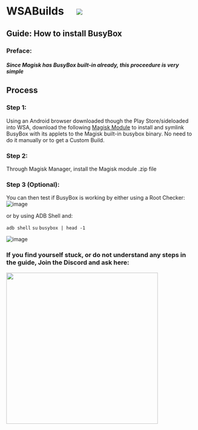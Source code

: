 # WSABuilds &nbsp; &nbsp; <img src="https://img.shields.io/github/downloads/MustardChef/WSABuilds/total?label=Total%20Downloads&style=for-the-badge"/> &nbsp; 


## Guide: How to install BusyBox

### Preface:
##### Since Magisk has BusyBox built-in already, this proceedure is very simple

## Process

### Step 1: 
Using an Android browser downloaded though the Play Store/sideloaded into WSA, download the following [Magisk Module](https://github.com/Magisk-Modules-Alt-Repo/BuiltIn-BusyBox) to install and symlink BusyBox with its applets to the Magisk built-in busybox binary. No need to do it manually or to get a Custom Build.

### Step 2: 
Through Magisk Manager, install the Magisk module .zip file

### Step 3 (Optional):
You can then test if BusyBox is working by either using a Root Checker:
![image](https://user-images.githubusercontent.com/68516357/219951996-cd72359c-cfa7-4b99-8965-8249b0c917e1.png)
 
or by using ADB Shell and:

`` adb shell ``
``su``
``busybox | head -1``

![image](https://user-images.githubusercontent.com/68516357/219952139-7037c81a-a3d6-4e34-9cb7-84601f5cd990.png)


### If you find yourself stuck, or do not understand any steps in the guide, Join the Discord and ask here:
[<img src="https://invidget.switchblade.xyz/2thee7zzHZ" style="width: 400px;"/>](https://discord.gg/2thee7zzHZ) 
